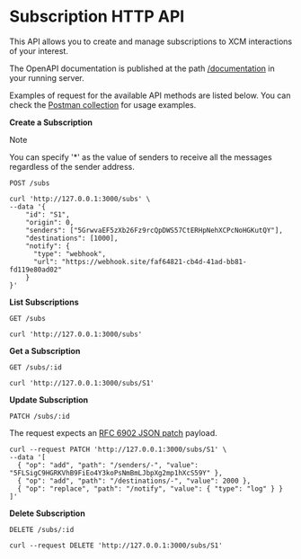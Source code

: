 # Subscription HTTP API

This API allows you to create and manage subscriptions to XCM interactions of your interest.

The OpenAPI documentation is published at the path [/documentation](http://localhost:3000/documentation) in your running server.

Examples of request for the available API methods are listed below.
You can check the [Postman collection](https://github.com/sodazone/xcm-monitoring/tree/main/guides/postman) for usage examples.

**Create a Subscription**

> [!NOTE]
> You can specify '*' as the value of senders to receive all the messages regardless of the sender address.

`POST /subs`

```shell
curl 'http://127.0.0.1:3000/subs' \
--data '{
    "id": "S1",
    "origin": 0,
    "senders": ["5GrwvaEF5zXb26Fz9rcQpDWS57CtERHpNehXCPcNoHGKutQY"],
    "destinations": [1000],
    "notify": {
      "type": "webhook",
      "url": "https://webhook.site/faf64821-cb4d-41ad-bb81-fd119e80ad02"
    }
}'
```

**List Subscriptions**

`GET /subs`

```shell
curl 'http://127.0.0.1:3000/subs'
```

**Get a Subscription**

`GET /subs/:id`

```shell
curl 'http://127.0.0.1:3000/subs/S1'
```

**Update Subscription**

`PATCH /subs/:id`

The request expects an [RFC 6902 JSON patch](https://www.rfc-editor.org/rfc/rfc6902.html) payload.

```shell
curl --request PATCH 'http://127.0.0.1:3000/subs/S1' \
--data '[
  { "op": "add", "path": "/senders/-", "value": "5FLSigC9HGRKVhB9FiEo4Y3koPsNmBmLJbpXg2mp1hXcS59Y" },
  { "op": "add", "path": "/destinations/-", "value": 2000 },
  { "op": "replace", "path": "/notify", "value": { "type": "log" } }
]'
```

**Delete Subscription**

`DELETE /subs/:id`

```shell
curl --request DELETE 'http://127.0.0.1:3000/subs/S1'
```